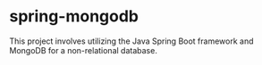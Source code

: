 # spring-mongodb
This project involves utilizing the Java Spring Boot framework and MongoDB for a non-relational database.
